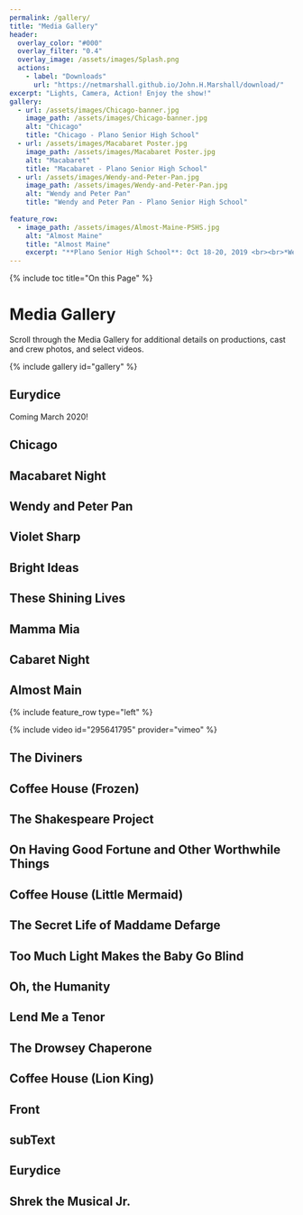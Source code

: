 ```yaml
---
permalink: /gallery/
title: "Media Gallery"
header:
  overlay_color: "#000"
  overlay_filter: "0.4"
  overlay_image: /assets/images/Splash.png
  actions:
    - label: "Downloads"
      url: "https://netmarshall.github.io/John.H.Marshall/download/"
excerpt: "Lights, Camera, Action! Enjoy the show!"
gallery:
  - url: /assets/images/Chicago-banner.jpg
    image_path: /assets/images/Chicago-banner.jpg
    alt: "Chicago"
    title: "Chicago - Plano Senior High School"
  - url: /assets/images/Macabaret Poster.jpg
    image_path: /assets/images/Macabaret Poster.jpg
    alt: "Macabaret"
    title: "Macabaret - Plano Senior High School"
  - url: /assets/images/Wendy-and-Peter-Pan.jpg
    image_path: /assets/images/Wendy-and-Peter-Pan.jpg
    alt: "Wendy and Peter Pan"
    title: "Wendy and Peter Pan - Plano Senior High School"
    
feature_row:
  - image_path: /assets/images/Almost-Maine-PSHS.jpg
    alt: "Almost Maine"
    title: "Almost Maine"
    excerpt: "**Plano Senior High School**: Oct 18-20, 2019 <br><br>*Welcome to Almost, Maine, a town that’s so far north, it’s almost not in the United States—it’s almost in Canada. And it almost doesn’t exist. Because its residents never got around to getting organized. So it’s just…Almost..*<br><br>Featuring John Marshall as East"
---
```

{% include toc title="On this Page" %}

# Media Gallery 
Scroll through the Media Gallery for additional details on productions, cast and crew photos, and select videos.

{% include gallery id="gallery" %}

## Eurydice
Coming March 2020!

## Chicago

## Macabaret Night

## Wendy and Peter Pan

## Violet Sharp

## Bright Ideas

## These Shining Lives

## Mamma Mia

## Cabaret Night 

## Almost Main
{% include feature_row type="left" %}

{% include video id="295641795" provider="vimeo" %}

## The Diviners

## Coffee House (Frozen)

## The Shakespeare Project

## On Having Good Fortune and Other Worthwhile Things

## Coffee House (Little Mermaid)

## The Secret Life of Maddame Defarge

## Too Much Light Makes the Baby Go Blind

## Oh, the Humanity

## Lend Me a Tenor

## The Drowsey Chaperone

## Coffee House (Lion King)

## Front

## subText

## Eurydice

## Shrek the Musical Jr. 


